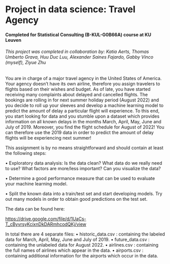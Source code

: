 # Project in data science: Travel Agency
#### Completed for Statistical Consulting (B-KUL-G0B66A) course at KU Leuven
###### This project was completed in collaboration by: Katia Aerts, Thomas Umberto Grava, Huu Duc Luu, Alexander Saines Fajardo, Gabby Vinco (myself), Ziyue Zhu



You are in charge of a major travel agency in the United States of America. Your agency doesn’t have its own airline, therefore you assign travelers to flights based on their wishes and budget. As of late, you have started receiving many complaints about delayed and cancelled flights. The bookings are rolling in for next summer holiday period (August 2022) and you decide to roll up your sleeves and develop a machine learning model to predict the amount of delay a particular flight will experience. To this end, you start looking for data and you stumble upon a dataset which provides information on all known delays in the months March, April, May, June and July of 2019. Moreover, you find the flight schedule for August of 2022! You can therefore use the 2019 data in order to predict the amount of delay flights will be experiencing next summer!


This assignment is by no means straightforward and should contain at least the following steps:

• Exploratory data analysis: Is the data clean? What data do we really need to use? What
factors are more/less important? Can you visualize the data?

• Determine a good performance measure that can be used to evaluate your machine learning
model.

• Split the known data into a train/test set and start developing models. Try out many models
in order to obtain good predictions on the test set.


The data can be found here:

https://drive.google.com/file/d/1UaCs-T_cByvrsyKcixnDkDARmhcodQKj/view

In total there are 4 separate files:
• historic_data.csv : containing the labeled data for March, April, May, June and July of 2019.
• future_data.csv : containing the unlabeled data for August 2022.
• airlines.csv : containing the full names of airlines which appear in the data.
• airports.csv : containing additional information for the airports which occur in the data.
